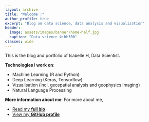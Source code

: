 ```yaml
---
layout: archive
title: "Welcome !"
author_profile: true
excerpt: "Blog on data science, data analysis and visualization"
header:
  image: assets/images/banner/home-half.jpg
  caption: "Data science ©ihh300"
classes: wide
---
```

This is the blog and portfolio of Isabelle H, Data Scientist.

**Technologies I work on**:
- Machine Learning (R and Python)
- Deep Learning (Keras, Tensorflow)
- Vizualisation (incl. geospatial analysis and geophysics imaging)
- Natural Language Processing

**More information about me**:
For more about me, 
- <a href="/about/" style="text-decoration: underline">Read my **full bio**</a>
- <a href="https://github.com/ihh300" style="text-decoration: underline">View my **GitHub profile**</a>

